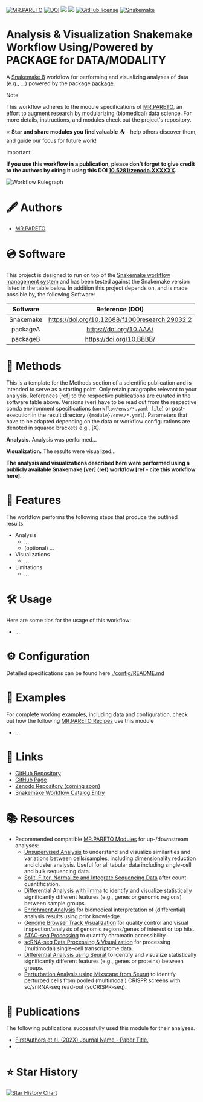 [![MR.PARETO](https://img.shields.io/badge/MR.PARETO-red)](https://github.com/epigen/mr.pareto/)
[![DOI](https://zenodo.org/badge/XXXXXX.svg)](https://zenodo.org/badge/latestdoi/XXXXXX) 
[![](https://tokei.rs/b1/github/epigen/XXXX?category=code)]() 
[![](https://tokei.rs/b1/github/epigen/XXXX?category=files)]()
[![GitHub license](https://img.shields.io/github/license/epigen/XXXX)](https://github.com/epigen/XXXX/blob/master/LICENSE)
[![Snakemake](https://img.shields.io/badge/Snakemake->=8-green)](https://snakemake.readthedocs.io/en/stable/)


# Analysis & Visualization Snakemake Workflow Using/Powered by PACKAGE for DATA/MODALITY
A [Snakemake 8](https://snakemake.readthedocs.io/en/stable/) workflow for performing and visualizing analyses of data (e.g., ...) powered by the package [package](https://www.packageURL.org).

> [!NOTE]  
> This workflow adheres to the module specifications of [MR.PARETO](https://github.com/epigen/mr.pareto), an effort to augment research by modularizing (biomedical) data science. For more details, instructions, and modules check out the project's repository.
>
> ⭐️ **Star and share modules you find valuable** 📤 - help others discover them, and guide our focus for future work!

> [!IMPORTANT]  
> **If you use this workflow in a publication, please don't forget to give credit to the authors by citing it using this DOI [10.5281/zenodo.XXXXXX](https://doi.org/10.5281/zenodo.XXXXXX).**

![Workflow Rulegraph](./workflow/dags/rulegraph.svg)

# 🖋️ Authors
- [MR.PARETO](https://github.com/epigen/mr.pareto)


# 💿 Software
This project is designed to run on top of the [Snakemake workflow management system](https://snakemake.readthedocs.io/en/stable/) and has been tested against the Snakemake version listed in the table below. In addition this project depends on, and is made possible by, the following Software:

| Software | Reference (DOI) |
| :---: | :---: |
| Snakemake | https://doi.org/10.12688/f1000research.29032.2 |
| packageA | https://doi.org/10.AAA/ |
| packageB | https://doi.org/10.BBBB/ |


# 🔬 Methods
This is a template for the Methods section of a scientific publication and is intended to serve as a starting point. Only retain paragraphs relevant to your analysis. References [ref] to the respective publications are curated in the software table above. Versions (ver) have to be read out from the respective conda environment specifications (`workflow/envs/*.yaml file`) or post-execution in the result directory (`{module}/envs/*.yaml`). Parameters that have to be adapted depending on the data or workflow configurations are denoted in squared brackets e.g., [X].

__Analysis.__ Analysis was performed...

__Visualization.__ The results were visualized...


**The analysis and visualizations described here were performed using a publicly available Snakemake [ver] (ref) workflow [ref - cite this workflow here].**

# 🚀 Features
The workflow performs the following steps that produce the outlined results:

- Analysis
  - ...
  - (optional) ...
- Visualizations
  - ...
- Limitations
  - ...


# 🛠️ Usage
Here are some tips for the usage of this workflow:
- ...

# ⚙️ Configuration
Detailed specifications can be found here [./config/README.md](./config/README.md)

# 📖 Examples
For complete working examples, including data and configuration, check out how the following [MR.PARETO Recipes](https://github.com/epigen/mr.pareto/?tab=readme-ov-file#-recipes) use this module
- ...

# 🔗 Links
- [GitHub Repository](https://github.com/user/module/)
- [GitHub Page](https://user.github.io/module/)
- [Zenodo Repository (coming soon)]()
- [Snakemake Workflow Catalog Entry](https://snakemake.github.io/snakemake-workflow-catalog?usage=user/module)

# 📚 Resources
- Recommended compatible [MR.PARETO Modules](https://github.com/epigen/mr.pareto/#-modules) for up-/downstream analyses:
  - [Unsupervised Analysis](https://github.com/epigen/unsupervised_analysis) to understand and visualize similarities and variations between cells/samples, including dimensionality reduction and cluster analysis. Useful for all tabular data including single-cell and bulk sequencing data.
  - [<ins>Sp</ins>lit, F<ins>ilter</ins>, Norma<ins>lize</ins> and <ins>Integrate</ins> Sequencing Data](https://github.com/epigen/spilterlize_integrate/) after count quantification.
  - [Differential Analysis with limma](https://github.com/epigen/dea_limma) to identify and visualize statistically significantly different features (e.g., genes or genomic regions) between sample groups.
  - [Enrichment Analysis](https://github.com/epigen/enrichment_analysis) for biomedical interpretation of (differential) analysis results using prior knowledge.
  - [Genome Browser Track Visualization](https://github.com/epigen/genome_tracks/) for quality control and visual inspection/analysis of genomic regions/genes of interest or top hits.
  - [ATAC-seq Processing](https://github.com/epigen/atacseq_pipeline) to quantify chromatin accessibility.
  - [scRNA-seq Data Processing & Visualization](https://github.com/epigen/scrnaseq_processing_seurat) for processing (multimodal) single-cell transcriptome data.
  - [Differential Analysis using Seurat](https://github.com/epigen/dea_seurat) to identify and visualize statistically significantly different features (e.g., genes or proteins) between groups.
  - [Perturbation Analysis using Mixscape from Seurat](https://github.com/epigen/mixscape_seurat) to identify perturbed cells from pooled (multimodal) CRISPR screens with sc/snRNA-seq read-out (scCRISPR-seq).

# 📑 Publications
The following publications successfully used this module for their analyses.
- [FirstAuthors et al. (202X) Journal Name - Paper Title.](https://doi.org/10.XXX/XXXX)
- ...

# ⭐ Star History

[![Star History Chart](https://api.star-history.com/svg?repos=epigen/XXX&type=Date)](https://star-history.com/#epigen/XXX&Date)
